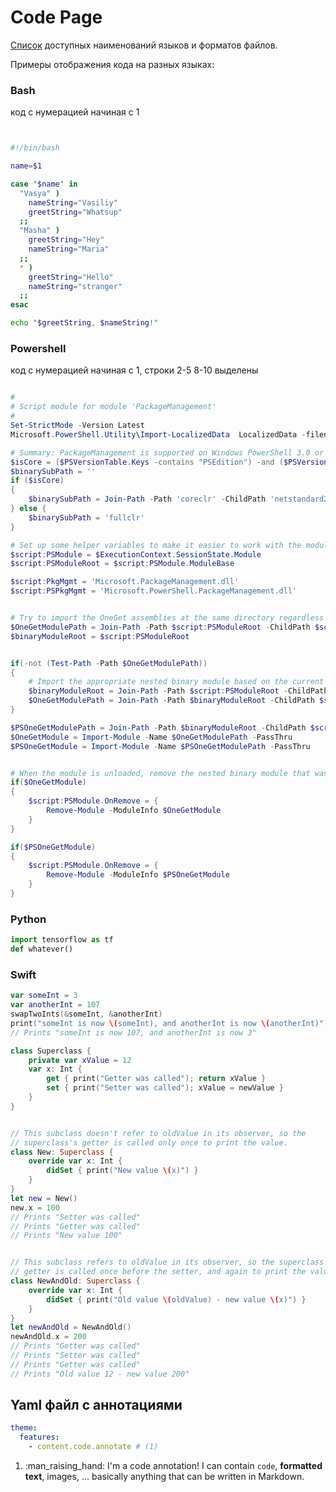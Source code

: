 # Code Page

[Список](https://pygments.org/docs/lexers/) доступных наименований языков и форматов файлов.

Примеры отображения кода на разных языках:

### Bash

код с нумерацией начиная с 1

```bash linenums="1"


#!/bin/bash 

name=$1

case "$name" in
  "Vasya" )
    nameString="Vasiliy"
	greetString="Whatsup"
  ;;
  "Masha" )
	greetString="Hey"
	nameString="Maria"
  ;;
  * )
	greetString="Hello"
	nameString="stranger"
  ;;
esac

echo "$greetString, $nameString!"
```

### Powershell

код с нумерацией начиная с 1, строки 2-5 8-10 выделены

```powershell linenums="1" hl_lines="2-5 8-10"

#
# Script module for module 'PackageManagement'
#
Set-StrictMode -Version Latest
Microsoft.PowerShell.Utility\Import-LocalizedData  LocalizedData -filename PackageManagement.Resources.psd1

# Summary: PackageManagement is supported on Windows PowerShell 3.0 or later, Nano Server and PowerShellCore
$isCore = ($PSVersionTable.Keys -contains "PSEdition") -and ($PSVersionTable.PSEdition -ne 'Desktop')
$binarySubPath = ''
if ($isCore)
{
    $binarySubPath = Join-Path -Path 'coreclr' -ChildPath 'netstandard2.0'
} else {
    $binarySubPath = 'fullclr'
}

# Set up some helper variables to make it easier to work with the module
$script:PSModule = $ExecutionContext.SessionState.Module
$script:PSModuleRoot = $script:PSModule.ModuleBase

$script:PkgMgmt = 'Microsoft.PackageManagement.dll'
$script:PSPkgMgmt = 'Microsoft.PowerShell.PackageManagement.dll'


# Try to import the OneGet assemblies at the same directory regardless fullclr or coreclr
$OneGetModulePath = Join-Path -Path $script:PSModuleRoot -ChildPath $script:PkgMgmt
$binaryModuleRoot = $script:PSModuleRoot


if(-not (Test-Path -Path $OneGetModulePath))
{
    # Import the appropriate nested binary module based on the current PowerShell version
    $binaryModuleRoot = Join-Path -Path $script:PSModuleRoot -ChildPath $binarySubPath
    $OneGetModulePath = Join-Path -Path $binaryModuleRoot -ChildPath $script:PkgMgmt
}

$PSOneGetModulePath = Join-Path -Path $binaryModuleRoot -ChildPath $script:PSPkgMgmt
$OneGetModule = Import-Module -Name $OneGetModulePath -PassThru
$PSOneGetModule = Import-Module -Name $PSOneGetModulePath -PassThru


# When the module is unloaded, remove the nested binary module that was loaded with it
if($OneGetModule)
{
    $script:PSModule.OnRemove = {
        Remove-Module -ModuleInfo $OneGetModule
    }
}

if($PSOneGetModule)
{
    $script:PSModule.OnRemove = {
        Remove-Module -ModuleInfo $PSOneGetModule
    }
}

```


### Python

```py title="Пример скрипта на Python"
import tensorflow as tf
def whatever()
```

### Swift
```swift
var someInt = 3
var anotherInt = 107
swapTwoInts(&someInt, &anotherInt)
print("someInt is now \(someInt), and anotherInt is now \(anotherInt)")
// Prints "someInt is now 107, and anotherInt is now 3"
```

```swift
class Superclass {
    private var xValue = 12
    var x: Int {
        get { print("Getter was called"); return xValue }
        set { print("Setter was called"); xValue = newValue }
    }
}


// This subclass doesn't refer to oldValue in its observer, so the
// superclass's getter is called only once to print the value.
class New: Superclass {
    override var x: Int {
        didSet { print("New value \(x)") }
    }
}
let new = New()
new.x = 100
// Prints "Setter was called"
// Prints "Getter was called"
// Prints "New value 100"


// This subclass refers to oldValue in its observer, so the superclass's
// getter is called once before the setter, and again to print the value.
class NewAndOld: Superclass {
    override var x: Int {
        didSet { print("Old value \(oldValue) - new value \(x)") }
    }
}
let newAndOld = NewAndOld()
newAndOld.x = 200
// Prints "Getter was called"
// Prints "Setter was called"
// Prints "Getter was called"
// Prints "Old value 12 - new value 200"
```

## Yaml файл с аннотациями

``` yaml
theme:
  features:
    - content.code.annotate # (1)
```

1.  :man_raising_hand: I'm a code annotation! I can contain `code`, __formatted
    text__, images, ... basically anything that can be written in Markdown.

